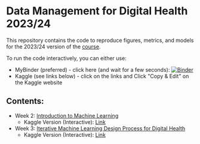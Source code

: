 # Data Management for Digital Health 2023/24

This repository contains the code to reproduce figures, metrics, and models for the 2023/24 version of the [course](https://hpi.de/digital-health-cluster/teaching/winter-term-2023-24/data-management-for-digital-health.html).

To run the code interactively, you can either use:
*  MyBinder (preferred) - click here (and wait for a few seconds): [![Binder](https://mybinder.org/badge_logo.svg)](https://mybinder.org/v2/gh/hpi-dhc/dm4dh-2023/main)
*  Kaggle (see links below) - click on the links and Click "Copy & Edit" on the Kaggle website

## Contents:


* Week 2: [Introduction to Machine Learning](1_ML_Intro.ipynb)
  * Kaggle Version (Interactive): [Link](https://www.kaggle.com/florianborchert/1-ml-intro-ipynb)
* Week 3: [Iterative Machine Learning Design Process for Digital Health](2_ML_Process.ipynb)
  * Kaggle Version (Interactive): [Link](https://www.kaggle.com/florianborchert/2-ml-process)
